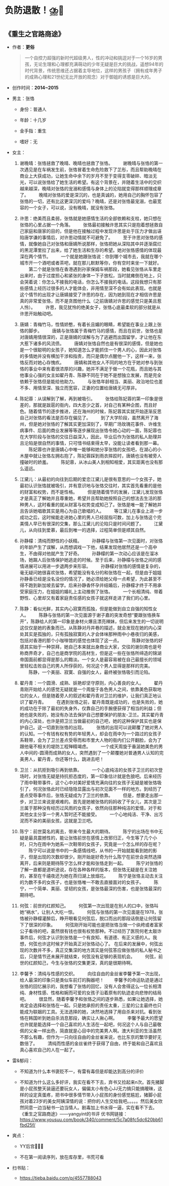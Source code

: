 # 负防退散！⛈️🤢

## 《重生之官路商途》

- 作者：**更俗**
  
    > 一个自控力超强的新时代超级男人，性的冲动和挑逗对于一个16岁的男孩，无论生理和心理都充满萌动的少年无疑是巨大的挑战，遥想94年的时代背景，传统思维还占据着主导地位，这样的男孩子（拥有成年男子的成熟心理和21世纪无比开放的观念）对于御姐的诱惑是巨大的。

- 创作时间：**2014~2015**

- 男主：张恪

  * 身份：普通人
  
  * 年龄：十几岁
  * 金手指：重生
  * 嗜好：无

- 女主：

  1. 谢晚晴：张恪拯救了晚晴、晚晴也拯救了张恪。
  　　谢晚晴与张恪的第一次遇见是在车祸发生前，张恪冒着生命危险救下了芷彤，而且帮助晚晴在商业上大获成功，让她生命中余下的岁月不至于变得支零破碎、暗淡无光，可以说张恪给了她生活的希望。有这个背景在，并随着生活中的交织越来越深，晚晴对张恪的宠溺和感情与身体上的沦陷就变得那样顺理成章了。
  　　晚晴对张恪的爱是深沉的，也是真诚的，她用自己的胸怀包容了张恪的一切，还有比这更深沉的爱吗？晚晴，还是对张恪最宠溺，也最宽容的一个女子，可以说，没有晚晴，就没有张恪。

  2. 许思：绝美而且柔弱，张恪就是她感情生活的全部依赖和支柱，她只想在张恪的心里占据一个角落。
  　　张恪最初接触许思其实只是抱着想拯救自己家庭和唐家的目的，但是他在接触过程中发现许思是处于压力才做出诬陷唐学谦的事情后，对许思动情就不可避免了。
  　　至于许思对张恪的感情，就像她自己对张恪和唐婧所说那样，张恪把她从深陷其中并逐渐腐烂的黑泥潭里拉了出来，给了她生活和生存的希望。她对张恪感情的体现最深在两个情节。
  　　一个就是她跟张恪说：你到哪个城市去，我就在哪个城市开一个酒吧或者茶吧，就在那儿默默等你，你有空时来坐一下就好。
  　　第二个就是张恪在香港遇到孙家保姆车祸那段，她看见张恪从车里走出来时，由于过度担心和紧张的身体一下子放松，当时就瘫倒在地上，只会哭着说：你怎么不接我的电话，你怎么不接我的电话。这段我想只有那些感情上经历过很多的人才能体会，非用情至深不会有如此表现。也就是这个情节的出现才让唐婧接受了许思的存在，因为她到现在才相信许思是真的非常爱张恪，而不是贪图他什么（之前唐婧对许思的感觉只是美且惹人怜）。
  　　许思，我见犹怜的绝美女子，张恪心底最柔软的部分就是从许思开始触动吧。

  3. 唐婧：青梅竹马，性情娇憨，有着长且媚的眼睛，希望能在事业上跟上张恪的脚步。
  　　唐婧与张恪属于青梅竹马的感情，而且在前世，张恪也是对唐婧用情很深的，正是唐婧的误解与为了逃避而出国留学，才让他在东大惹下诸多的风流债。
  　　唐婧对张恪自然也是有很深的感情，但是她也是一个很聪明的女孩子，她知道怎么才能抓住一个男人的心，因此对张恪的多情她并没有横加干涉和指责，而只是偶尔点醒他一下，这样一来，张恪反而对她心存愧疚。
  　　唐婧和其他女人不同的地方在于她对参与到张恪的事业中来有着很浓厚的兴趣，她并不满足于做一个花瓶，而且她与其他事业心强的女主如翟丹青、陈静不同在于她不是想独立发展，而是完全依赖于张恪但是能给他助力。
  　　与张恪年龄相当、美丽、政治地位也差不多、用情至深、独立而宽容，正妻的位置给唐婧无可厚非。

  4. 陈妃蓉：从误解到了解，再到被吸引。
  　　张恪给陈妃蓉的第一印象是很差的，那就是跋扈的衙内，四大恶少之首，对自己有某种企图，而且好色。随着情节的逐步推进，还在海州的时候，陈妃蓉其实就开始逐渐反思自己对张恪的看法是否存在偏见了。
  　　到了大学阶段，虽然离开了海州，但是她对张恪的了解其实更加深刻了，早期广场玫瑰花事件、许维生病事件、后面的商业发展等等逐步展现出张恪令她心动的一面，陈妃蓉也在大学阶段与张恪的交往日益深入，因此，毕业后作为张恪的私人助理并且沦陷是很自然的事情，只可惜书结束得太早，没能让读者看到那一幕。
  　　陈妃蓉也许是唐婧心中唯一能够和她分享张恪的女孩吧，在湖心的小木屋中就让张恪左拥右抱了，陈妃蓉踩到雨衣摔跤时，唐婧也没有被旁人撞破时的娇羞。
  　　陈妃蓉，从冰山美人到相知相爱，其实距离也没有那么遥远。

  5. 江黛儿：从最初的向往到后期的爱恋江黛儿是很有意思的一个女孩子，她最初认识张恪就被吸引，并有意识地与张恪交往时，其实首先看重的是他的财富和权势，而不是性格。
  　　但是随着情节的发展，江黛儿发现张恪才是真正了解她并且尊重她，希望并且帮助她按照自己的想法去生活的那种男人，这时看重的就从财富与权势变成知己了。张恪是唯一能了解她并且告诉她唱歌其实是用心为自己歌唱的人。
  　　等江黛儿在事业上进一步成功之后，这时候能走进她心里的男人已经屈指可数，加上与张恪这个完美情人早已有很深的交集，那么江黛儿的沦陷只是时间问题了。
  　　江黛儿，从向往到爱慕，最后到唯一的选择，过程简单但是顺其自然。

  6. 孙静檬：清纯而野性的小妖精。
  　　孙静檬与张恪第一次见面时，对张恪的年龄产生了误解，从而想调戏一下他，结果发现他居然还是一个高中生，不由得对他就产生了好奇。
  　　孙静檬的第一次动心应该是在溜冰场，她踹人后张恪保护她逃走的时候。至于后来，孙静檬与张恪之间的感情进展可以用进一步退两步来形容。
  　　孙静檬对张恪的感情是复杂的，毫无疑问她很喜欢张恪，希望能没有名分的和张恪在一起，但是由于姐姐孙静香已经是没名没份的情况了，她必须给她父母一点希望，为此甚至不得不跑到新加坡去留学。后来孙静香怀孕并结婚后，孙静檬才终于不用承受家庭压力，在姐姐的婚礼上主动推倒了张恪。
  　　一个长相清纯、带着野性、心里却又有着家庭责任感的女孩子就这样走进了我们的心里。

  7. 陈静：看似光鲜，其实内心寂寞而孤独，但是能做到自立自强的知性女人。
  　　陈静与张恪的第一次见面源于谢子嘉的突发奇想“要跟张恪换车开”，陈静给人的第一印象是身材火爆且漂亮辣妹，但后来发生的一切说明这仅仅是她的表象而已。从陈静对丹井巷的描述，就会发现在她的内心深处其实是孤独的，只有孤独寂寞的人才会体味那种雨中小巷夜归的美感，包括对香港的那个小咖啡馆的感觉也体现了这一点。
  　　陈静对张恪的好感其实始于一种崇拜，她自己本来就出身商业大家，交往的谢剑南也是号称商界奇才，自己也是商学院的高材生，但是这一些在张恪所缔造的锦湖帝国面前都显得是那么的黯淡。一个女人是最容易被在自己最擅长的领域里轻松击败自己的男人所俘获的，何况这个男人显得是那样的完美。
  　　陈静，一个美丽、寂寞、自强的女人，最终被张恪吸引而沦陷。

  8. 翟丹青：一个圆滑、成熟、妖艳却坚守原则，内心善良的女人。
  　　翟丹青刚开始给人的感觉无疑就是一个周旋于各色男人之间，依靠美色获取地位的女人，但是随着旁人的叙述和翟丹青对卫兰的维护，让我们真正地认识了翟丹青。
  　　在遇到张恪之前，翟丹青既是成功的，也是失败的，她的成功在于除了最初的失身外，仅靠自己的手腕便获得了相当的利益；但她也是失败的，她没有办法去保护自己想要保护的朋友-卫兰。其实翟丹青的内心深处，也许是把卫兰当做最初的自己吧，她的这种保护其实也是保护自己。这一切直到张恪的出现。
  　　张恪的出现可以说颠覆了她对男人的认知。一个有钱有权有势的年轻男人，却会在雨中为一个路过的女孩子系鞋带，会为了卫兰差点受辱而和市里大人物的衙内们公开翻脸，会为了跟他毫不相关的堤防工程殚精竭虑。
  　　一个成天周旋于垂涎她美色的男人中间的-圆滑而成熟的女人，突然遇到了一个颠覆她对普通男人认知的完美男人，翟丹青，你还等什么，跳进去吧！

  9. 卫兰：从抗拒到吸引再到依靠。
  　　一个心底纯洁的女孩子卫兰的初次登场时，对张恪无疑是持抗拒态度的，第一印象估计就是色狼吧。后来经历了雨中鞋带事件，这个心中对美好爱情充满向往的女孩子无疑是被张恪吸引了，何况张恪此时已经隐隐显露出与初次见面不一样的地方。到经历了差点受辱事件后，张恪无疑成为了卫兰的依靠。
  　　但是，想要走出那一步，对卫兰来说是艰难的。首先是她被张恪的妈妈收了干女儿，其次是卫兰属于那种没有经历过风雨的女孩子，依然向往那种纯洁的爱情，对于和其他女主分享一个男人暂时还不能接受。
  　　一个心地纯洁、干净、出污泥而不染的美丽女孩，这就是卫兰吧。

  10. 陈宁：前世莫名的离去，带来今生最大的期待。
  　　陈宁的出场在书中无疑是最具震撼性的，能让张恪前世在感情上改邪归正，今生等了几个小时，只为在雨中为她系一次鞋带的女孩子，究竟是一个怎么样的存在呢？
  　　陈宁可以说是书中的一条感情线吧，从书的一开始就能看到她的影子，但是出现的次数却很少。刚开始是好奇为什么陈宁在前世会突然选择离开，后来则是期待陈宁怎么样才能和张恪走到一起。
  　　陈宁对张恪的了解一直都是道听途说，存在各种各样的版本，但张恪无疑是在关注她的，甚至在千禧夜还为她在燕归湖上放烟花。
  　　陈宁是张恪主动去关注的为数不多的女孩子，也是张恪唯一不敢去直接面对的女孩子。
  　　陈宁，一个简单、美丽、坚韧的女孩，是张恪最深的伤害，也是张恪最深的期待吧。

  11. 何弦：前世的红颜知己。
  　　何弦第一次出现是在别人的口中，张恪叫她“祸水”，让别人大吃一惊。
  　　何弦与张恪的第一次见面是在1978，张恪被孙静檬灌醉后，睁开眼看见何弦后，脱口而出的那段话倒是让何弦留下了很深的印象。
  　　何弦刚开始可能也是把张恪当做一个纨绔或者富家公子看待的吧，虽然很有钱也很有权势那种。不过经历了医院何老太敲诈事件后，何弦才认识到张恪是一个有良知、有道德、有正义感的人。我想，何弦也许这时候才开始真正对张恪动心了。
  在后来的发展中，何弦出现的次数并不多，真正交集深的地方其实是何弦答应做张恪的私人秘书之后，只是情节还未展开就结束，何弦没有足够的表现机会。
  　　何弦，前世的红颜知己，今生与张恪的交集更深，真的是很期待啊。

  12. 李馨予：清纯与性感的交织。
  　　向往自由的金丝雀李馨予第一次出现，给人最深的印象只是类似车前灯的胸器吧！
  　　李馨予的命运轨迹是通过张恪的回忆展示的，我想看了张恪的回忆，没有人会舍得这么一位长相清纯、身材性感、性格和婉而可爱的女孩子沿着原有的轨迹走向悲惨的结局吧。
  　　很显然，随着李馨予和张恪之间的逐步熟悉，如果让她选择，她肯定会选择和张恪在一起。只是她承担的责任太重，三星的公主最终也只能成为联姻的工具。无法选择的她，决然地选择了用自杀来对抗。看到张恪在韩国听到她自杀消息那段，确实让人揪心啊。
  　　李馨予最大的愿望也许就是能选择一个自己喜欢的人生活在一起吧，何况这个人与自己最敬佩的父亲一样出色，简直就是心目中的完美男人啊。澳大利亚的生活虽然不那么有趣，但作为一只向往自由的金丝雀来说，也比东京的繁华要好无数倍了。
  　　清纯而性感的金丝雀终于获得了自由，终于能和自己喜欢且真心喜欢自己的人在一起了。

- 雷&郁闷：

  * 不知道为什么本书褒贬不一，有雷有毒但是却能达到高分的评价

  * 不知道为什么这么多好评，我实在看不下去，弃书又捡起来n次。首先猪脚是小屁孩整天装逼还要玩女人，偏偏太小有色心JJ无力搞只能搞暧昧，这样的设定真蛋疼，把书中很多情节带入小屁孩的身份感觉尴尬，猪脚小屁孩对着23岁的美女阿姨深情的说：把你的人生交给我吧。。。。。然后美女欣然同意一边当秘书一边当情人。剧毒加上书水得一逼，实在看不下去。
  《重生之官路商途》——yangyint的书评
  优书网链接：https://www.yousuu.com/book/340/comment/5c7a08fc5dc620bb61fbd25f/

- 爽点：
  
  * YY后宫👏👏👏

  * 不在第一阅读序列，放在库存里，书荒可看

- 扫书贴：
  
  * <https://tieba.baidu.com/p/4557788043>